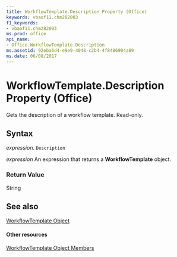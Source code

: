 ```yaml
---
title: WorkflowTemplate.Description Property (Office)
keywords: vbaof11.chm282003
f1_keywords:
- vbaof11.chm282003
ms.prod: office
api_name:
- Office.WorkflowTemplate.Description
ms.assetid: 92eba6d4-e9e9-4048-c2b4-4f8486904a89
ms.date: 06/08/2017
---
```



# WorkflowTemplate.Description Property (Office)

Gets the description of a workflow template. Read-only.


## Syntax

 _expression_. `Description`

 _expression_ An expression that returns a **WorkflowTemplate** object.


### Return Value

String


## See also


[WorkflowTemplate Object](workflowtemplate-object-office.md)
#### Other resources


[WorkflowTemplate Object Members](workflowtemplate-members-office.md)


